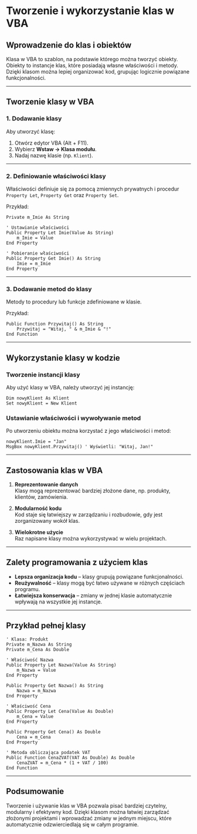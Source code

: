 # Tworzenie i wykorzystanie klas w VBA

## Wprowadzenie do klas i obiektów

Klasa w VBA to szablon, na podstawie którego można tworzyć obiekty. Obiekty to instancje klas, które posiadają własne właściwości i metody. Dzięki klasom można lepiej organizować kod, grupując logicznie powiązane funkcjonalności.

---

## Tworzenie klasy w VBA

### 1. **Dodawanie klasy**

Aby utworzyć klasę:

1. Otwórz edytor VBA (Alt + F11).
2. Wybierz **Wstaw → Klasa modułu**.
3. Nadaj nazwę klasie (np. `Klient`).

---

### 2. **Definiowanie właściwości klasy**

Właściwości definiuje się za pomocą zmiennych prywatnych i procedur `Property Let`, `Property Get` oraz `Property Set`.

Przykład:

```vba
Private m_Imie As String

' Ustawianie właściwości
Public Property Let Imie(Value As String)
    m_Imie = Value
End Property

' Pobieranie właściwości
Public Property Get Imie() As String
    Imie = m_Imie
End Property
```

---

### 3. **Dodawanie metod do klasy**

Metody to procedury lub funkcje zdefiniowane w klasie.

Przykład:

```vba
Public Function Przywitaj() As String
    Przywitaj = "Witaj, " & m_Imie & "!"
End Function
```

---

## Wykorzystanie klasy w kodzie

### Tworzenie instancji klasy

Aby użyć klasy w VBA, należy utworzyć jej instancję:

```vba
Dim nowyKlient As Klient
Set nowyKlient = New Klient
```

### Ustawianie właściwości i wywoływanie metod

Po utworzeniu obiektu można korzystać z jego właściwości i metod:

```vba
nowyKlient.Imie = "Jan"
MsgBox nowyKlient.Przywitaj() ' Wyświetli: "Witaj, Jan!"
```

---

## Zastosowania klas w VBA

1. **Reprezentowanie danych**  
   Klasy mogą reprezentować bardziej złożone dane, np. produkty, klientów, zamówienia.

2. **Modularność kodu**  
   Kod staje się łatwiejszy w zarządzaniu i rozbudowie, gdy jest zorganizowany wokół klas.

3. **Wielokrotne użycie**  
   Raz napisane klasy można wykorzystywać w wielu projektach.

---

## Zalety programowania z użyciem klas

- **Lepsza organizacja kodu** – klasy grupują powiązane funkcjonalności.
- **Reużywalność** – klasy mogą być łatwo używane w różnych częściach programu.
- **Łatwiejsza konserwacja** – zmiany w jednej klasie automatycznie wpływają na wszystkie jej instancje.

---

## Przykład pełnej klasy

```vba
' Klasa: Produkt
Private m_Nazwa As String
Private m_Cena As Double

' Właściwość Nazwa
Public Property Let Nazwa(Value As String)
    m_Nazwa = Value
End Property

Public Property Get Nazwa() As String
    Nazwa = m_Nazwa
End Property

' Właściwość Cena
Public Property Let Cena(Value As Double)
    m_Cena = Value
End Property

Public Property Get Cena() As Double
    Cena = m_Cena
End Property

' Metoda obliczająca podatek VAT
Public Function CenaZVAT(VAT As Double) As Double
    CenaZVAT = m_Cena * (1 + VAT / 100)
End Function
```

---

## Podsumowanie

Tworzenie i używanie klas w VBA pozwala pisać bardziej czytelny, modularny i efektywny kod. Dzięki klasom można łatwiej zarządzać złożonymi projektami i wprowadzać zmiany w jednym miejscu, które automatycznie odzwierciedlają się w całym programie.
